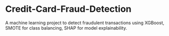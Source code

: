 # Credit-Card-Fraud-Detection
A machine learning project to detect fraudulent transactions using XGBoost, SMOTE for class balancing, SHAP for model explainability.
